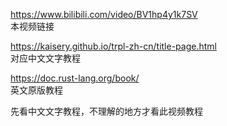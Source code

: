 https://www.bilibili.com/video/BV1hp4y1k7SV  
本视频链接

https://kaisery.github.io/trpl-zh-cn/title-page.html  
对应中文文字教程

https://doc.rust-lang.org/book/  
英文原版教程

先看中文文字教程，不理解的地方才看此视频教程
